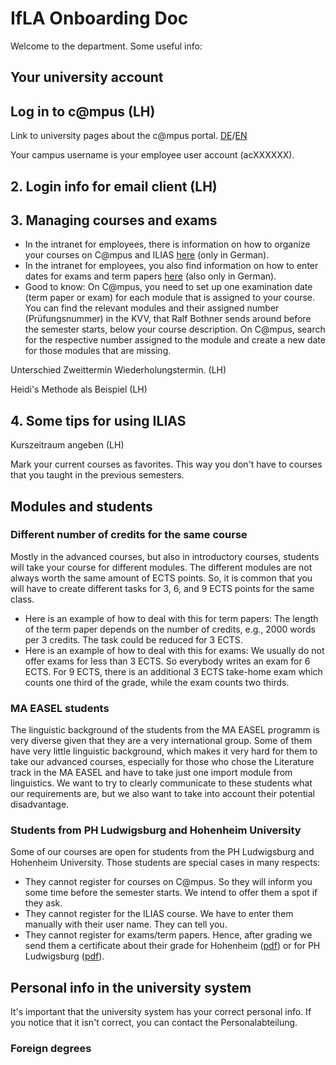 # IfLA Onboarding Doc

Welcome to the department. Some useful info:

## Your university account 


## Log in to c@mpus (LH)

Link to university pages about the c@mpus portal. [DE](https://www.student.uni-stuttgart.de/uni-a-bis-z/CMPUS--Das-Campus-Management-Portal-der-Universitaet-Stuttgart/)/[EN](https://www.student.uni-stuttgart.de/en/digital-services/campus/)

Your campus username is your employee user account (acXXXXXX).

## 2. Login info for email client (LH)

## 3. Managing courses and exams
* In the intranet for employees, there is information on how to organize your courses on C@mpus and ILIAS [here](https://www.izus.uni-stuttgart.de/itap/campus/co-hauptprozesse/lehrveranstaltung/) (only in German). 
* In the intranet for employees, you also find information on how to enter dates for exams and term papers [here](https://www.izus.uni-stuttgart.de/itap/campus/co-hauptprozesse/pruefung/) (also only in German). 
* Good to know: On C@mpus, you need to set up one examination date (term paper or exam) for each module that is assigned to your course. You can find the relevant modules and their assigned number (Prüfungsnummer) in the KVV, that Ralf Bothner sends around before the semester starts, below your course description. On C@mpus, search for the respective number assigned to the module and create a new date for those modules that are missing. 

Unterschied Zweittermin Wiederholungstermin. (LH)

Heidi's Methode als Beispiel (LH)


## 4. Some tips for using ILIAS

Kurszeitraum angeben (LH)

Mark your current courses as favorites. This way you don't have to courses that you taught in the previous semesters.

## Modules and students
### Different number of credits for the same course
Mostly in the advanced courses, but also in introductory courses, students will take your course for different modules. The different modules are not always worth the same amount of ECTS points. So, it is common that you will have to create different tasks for 3, 6, and 9 ECTS points for the same class.
* Here is an example of how to deal with this for term papers: The length of the term paper depends on the number of credits, e.g., 2000 words per 3 credits. The task could be reduced for 3 ECTS.
* Here is an example of how to deal with this for exams: We usually do not offer exams for less than 3 ECTS. So everybody writes an exam for 6 ECTS. For 9 ECTS, there is an additional 3 ECTS take-home exam which counts one third of the grade, while the exam counts two thirds.

### MA EASEL students
The linguistic background of the students from the MA EASEL programm is very diverse given that they are a very international group. Some of them have very little linguistic background, which makes it very hard for them to take our advanced courses, especially for those who chose the Literature track in the MA EASEL and have to take just one import module from linguistics. We want to try to clearly communicate to these students what our requirements are, but we also want to take into account their potential disadvantage.

### Students from PH Ludwigsburg and Hohenheim University
Some of our courses are open for students from the PH Ludwigsburg and Hohenheim University. Those students are special cases in many respects:
* They cannot register for courses on C@mpus. So they will inform you some time before the semester starts. We intend to offer them a spot if they ask.
* They cannot register for the ILIAS course. We have to enter them manually with their user name. They can tell you.
* They cannot register for exams/term papers. Hence, after grading we send them a certificate about their grade for Hohenheim ([pdf](https://www.pse-stuttgart-ludwigsburg.de/wp-content/uploads/2016/05/Anerkennungsformular-f%C3%BCr-Lehramtsstudierende-der-Uni-Stuttgart-und-Hohenheim.pdf)) or for PH Ludwigsburg ([pdf](https://www.pse-stuttgart-ludwigsburg.de/wp-content/uploads/2016/05/Anerkennungsformular-f%C3%BCr-Lehramtsstudierende-der-PH-Ludwigsburg.pdf)).

## Personal info in the university system

It's important that the university system has your correct personal info. If you notice that it isn't correct, you can contact the Personalabteilung.

### Foreign degrees

